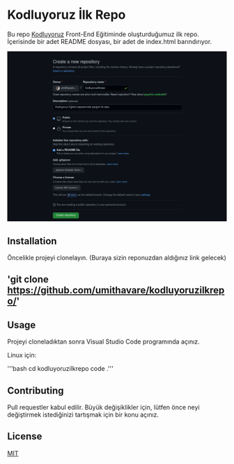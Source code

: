 # Kodluyoruz İlk Repo

Bu repo [Kodluyoruz](https://www.kodluyoruz.org/) Front-End Eğitiminde oluşturduğumuz ilk repo. İçerisinde bir adet README dosyası, bir adet de index.html barındırıyor.

![](https://github.com/umithavare/kodluyoruzilkrepo/blob/main/images/Screenshot_2022-07-11_19-56-45.png)

## Installation

Öncelikle projeyi clonelayın. (Buraya sizin reponuzdan aldığınız link gelecek)

## 'git clone https://github.com/umithavare/kodluyoruzilkrepo/'

## Usage

Projeyi cloneladıktan sonra Visual Studio Code programında açınız.

Linux için:

'''bash cd kodluyoruzilkrepo
code .'''

## Contributing

Pull requestler kabul edilir. Büyük değişiklikler için, lütfen önce neyi değiştirmek istediğinizi tartışmak için bir konu açınız.

## License

[MIT](https://choosealicense.com/licenses/mit/)
